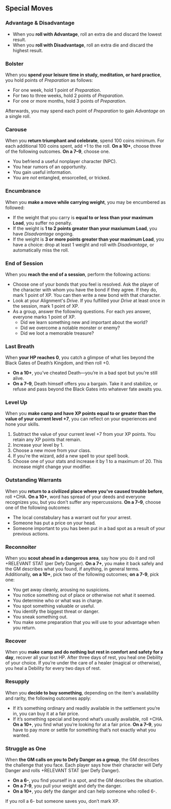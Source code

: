 ## Special Moves

### Advantage & Disadvantage

* When you **roll with Advantage**, roll an extra die and discard the lowest result. 
* When you **roll with Disadvantage**, roll an extra die and discard the highest result. 

### Bolster
When you **spend your leisure time in study, meditation, or hard practice**, you hold points of *Preparation* as follows:

* For one week, hold 1 point of *Preparation*.
* For two to three weeks, hold 2 points of *Preparation*.
* For one or more months, hold 3 points of *Preparation*. 

Afterwards, you may spend each point of *Preparation* to gain *Advantage* on a single roll.

### Carouse 
When you **return triumphant and celebrate**, spend 100 coins minimum. For each additional 100 coins spent, add +1 to the roll. **On a 10+**, choose three of the following outcomes. **On a 7–9**, choose one. 

* You befriend a useful nonplayer character (NPC).
* You hear rumors of an opportunity.
* You gain useful information.
* You are *not* entangled, ensorcelled, or tricked.

### Encumbrance
When you **make a move while carrying weight**, you may be encumbered as followed:

* If the weight that you carry is **equal to or less than your maximum Load**, you suffer no penalty.
* If the weight is **1 to 2 points greater than your maxiumum Load**, you have *Disadvantage* ongoing.
* If the weight is **3 or more points greater than your maximum Load**, you have a choice: drop at least 1 weight and roll with *Disadvantage*, or automatically miss the roll.

### End of Session
When you **reach the end of a session**, perform the following actions:

* Choose one of your bonds that you feel is resolved. Ask the player of the character with whom you have the bond if they agree. If they do, mark 1 point of XP. You can then write a new bond with that character.
* Look at your Alignment's *Drive*. If you fulfilled your *Drive* at least once in the session, mark 1 point of XP. 
* As a group, answer the following questions. For each *yes* answer, everyone marks 1 point of XP.
    * Did we learn something new and important about the world?
    * Did we overcome a notable monster or enemy?
    * Did we loot a memorable treasure?

### Last Breath
When **your HP reaches 0**, you catch a glimpse of what lies beyond the Black Gates of Death’s Kingdom, and then roll +0. 

* **On a 10+**, you’ve cheated Death—you’re in a bad spot but you’re still alive. 
* **On a 7–9**, Death himself offers you a bargain. Take it and stabilize, or refuse and pass beyond the Black Gates into whatever fate awaits you.

### Level Up
When you **make camp and have XP points equal to or greater than the value of your current level +7**, you can reflect on your experiences and hone your skills.

1. Subtract the value of your current level +7 from your XP points. You retain any XP points that remain. 
1. Increase your level by 1.
1. Choose a new move from your class.
1. If you're the wizard, add a new spell to your spell book.
1. Choose one of your stats and increase it by 1 to a maximum of 20. This increase might change your modifier.

### Outstanding Warrants
When you **return to a civilized place where you’ve caused trouble before**, roll +CHA. **On a 10+**, word has spread of your deeds and everyone recognizes you, but you don't suffer any repercussions. **On a 7–9**, choose one of the following outcomes:

* The local constabulary has a warrant out for your arrest.
* Someone has put a price on your head.
* Someone important to you has been put in a bad spot as a result of your previous actions.

### Reconnoiter
When you **scout ahead in a dangerous area**, say how you do it and roll +RELEVANT STAT (per Defy Danger). **On a 7+**, you make it back safely and the GM describes what you found, if anything, in general terms. Additionally, **on a 10+**, pick two of the following outcomes; **on a 7-9**, pick one:

- You get away cleanly, arousing no suspicions.
- You notice something out of place or otherwise not what it seemed.
- You determine who or what was in charge.
- You spot something valuable or useful.
- You identify the biggest threat or danger.
- You sneak something out.
- You make some preparation that you will use to your advantage when you return.

### Recover
When you **make camp and do nothing but rest in comfort and safety for a day**, recover all your lost HP. After three days of rest, you heal one Debility of your choice. If you’re under the care of a healer (magical or otherwise), you heal a Debility for every two days of rest.

### Resupply
When you **decide to buy something**, depending on the item's availability and rarity, the following outcomes apply:

* If it’s something ordinary and readily available in the settlement you’re in, you can buy it at a fair price. 
* If it’s something special and beyond what’s usually available, roll +CHA. **On a 10+**, you find what you’re looking for at a fair price. **On a 7–9**, you have to pay more or settle for something that’s not exactly what you wanted.

### Struggle as One
When **the GM calls on you to Defy Danger as a group**, the GM describes the challenge that you face. Each player says how their character will Defy Danger and rolls +RELEVANT STAT (per Defy Danger). 

* **On a 6-**, you find yourself in a spot, and the GM describes the situation. 
* **On a 7-9**, you pull your weight and defy the danger.
* **On a 10+**, you defy the danger and can help someone who rolled 6-.

If you roll a 6- but someone saves you, don’t mark XP.
